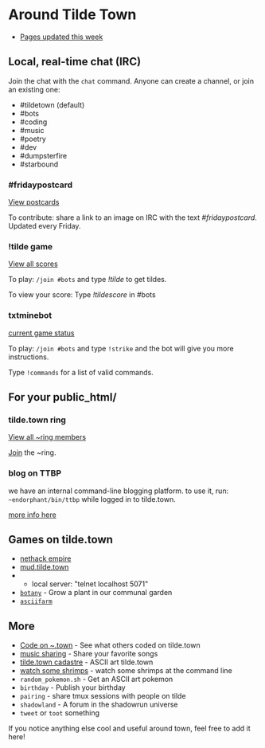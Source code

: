 Around Tilde Town
=================

- [Pages updated this week](/~ags/updated.html)

## Local, real-time chat (IRC)

Join the chat with the `chat` command. Anyone can create a channel, or join an existing one:

- &#35;tildetown (default)
- &#35;bots
- &#35;coding
- &#35;music
- &#35;poetry
- &#35;dev
- &#35;dumpsterfire
- &#35;starbound

### #fridaypostcard
[View postcards](http://tilde.town/~jumblesale/fp.html)

To contribute: share a link to an image on IRC with the text _#fridaypostcard_. Updated every Friday.

### !tilde game
[View all scores](http://tilde.town/~bear/tildescores.html)

To play: `/join #bots` and type _!tilde_ to get tildes.

To view your score: Type _!tildescore_ in #bots

### txtminebot

[current game status](http://tilde.town/~endorphant/plaintxtmines/world.html)

To play: `/join #bots` and type `!strike` and the bot will give you more instructions.

Type `!commands` for a list of valid commands.

## For your public\_html/

### tilde.town ring
[View all ~ring members](http://tilde.town/~um/tilde_ring/members.html)

[Join](http://tilde.town/~um/tilde_ring/join.html) the ~ring.

### blog on TTBP
we have an internal command-line blogging platform. to use it, run:
`~endorphant/bin/ttbp` while logged in to tilde.town.

[more info here](http://tilde.town/~endorphant/ttbp)

## Games on tilde.town

- [nethack empire](/~endorphant/nethackempire.html)
- [mud.tilde.town](http://github.com/selfsame/mud.tilde.town)
- - local server: "telnet localhost 5071"
- [`botany`](https://github.com/jifunks/botany) - Grow a plant in our communal garden
- [`asciifarm`](https://github.com/jmdejong/asciifarm)

## More

- [Code on ~.town](/~bear/code.html) - See what others coded on tilde.town
- [music sharing](/~desvox/music.html) - Share your favorite songs
- [tilde.town cadastre](/~troido/cadastre) - ASCII art tilde.town
- [watch some shrimps](/~owenversteeg) - watch some shrimps at the command
  line
- `random_pokemon.sh` - Get an ASCII art pokemon
- `birthday` - Publish your birthday
- `pairing` - share tmux sessions with people on tilde
- `shadowland` - A forum in the shadowrun universe
- `tweet` or `toot` something

If you notice anything else cool and useful around town, feel free to add it here!

